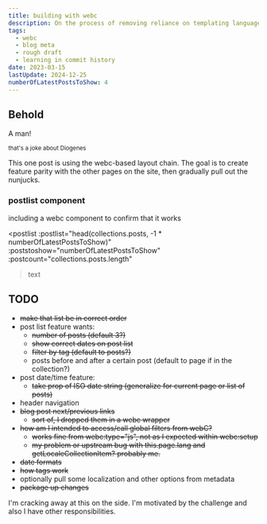 ```yaml
---
title: building with webc
description: On the process of removing reliance on templating languages
tags:
  - webc
  - blog meta
  - rough draft
  - learning in commit history
date: 2023-03-15
lastUpdate: 2024-12-25
numberOfLatestPostsToShow: 4
---
```


## Behold

A man!

<small>that's a joke about Diogenes</small>

This one post is using the webc-based layout chain. The goal is to create feature parity with the other pages on the site, then gradually pull out the nunjucks.

### postlist component

including a webc component to confirm that it works

<postlist
 :postlist="head(collections.posts, -1 * numberOfLatestPostsToShow)"
 :poststoshow="numberOfLatestPostsToShow"
 :postcount="collections.posts.length"
>text</postlist>

## TODO

- ~~make that list be in correct order~~
- post list feature wants:
  - ~~number of posts (default 3?)~~
  - ~~show correct dates on post list~~
  - ~~filter by tag (default to posts?)~~
  - posts before and after a certain post (default to page if in the collection?)
- post date/time feature:
  - ~~take prop of ISO date string (generalize for current page or list of posts)~~
- header navigation
- ~~blog post next/previous links~~
  - ~~sort of, I dropped them in a webc wrapper~~
- ~~how am I intended to access/call global filters from webC?~~
  - ~~works fine from webc:type="js", not as I expected within webc:setup~~
  - ~~my problem or upstream bug with this.page.lang and getLocaleCollectionItem? probably me.~~
- ~~date formats~~
- ~~how tags work~~
- optionally pull some localization and other options from metadata
- ~~package up changes~~

I'm cracking away at this on the side. I'm motivated by the challenge and also I have other responsibilities.
